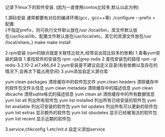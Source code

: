 


记录下linux下的软件安装.
(因为一直使用contos比较多,默认以此为例)

1.源码安装
	通常都要有对应的编译环境(gcc，gcc++等)
	./configure --prefix =  配置  
	{不指定prefix，则可执行文件默认放在/usr /local/bin，库文件默认放在/usr/local/lib，配置文件默认放在/usr/local/etc。其它的资源文件放在/usr 	/local/share。}
	make
	make install 		

2.rpm安装
	(rpm的缺点就是关联性比较大,经常会出现比较多的依赖)
	1.查看yum安装的路径
		1.查找软件的安装包	  rpm -qa|grep redis 
		2.查找安装包的路径	  rpm -ql redis-3.2.10-2.el7.x86_64
	2.yum安装是不建议自定义目录(有些依赖以及存在的情况下,会再次下载占用空间)
	3.yum添加自定义源仓库
	
yum clean packages  清除缓存中的软件包文件
yum clean headers   清除缓存中的软件包文件头信息
yum clean metadata  清除缓存中的描述信息
yum clean dbcache  清除sqlite格式的描述信息
yum clean all 清除缓存中的所有数据信息
yum list all  列出所有软件包
yum list installed 列出所有已经安装的软件包
yum list available 列出可安装的软件包
yum list updates  列出所有可以更新的软件包
yum list extras 显示额外的软件包
yum list obsoletes  显示已经被淘汰的软件包
yum list recent  显示近期的软件包
	
3.service,chkconfig
	1.etc/init.d 自定义添加service
	
